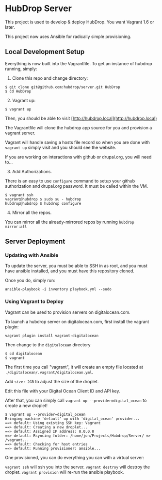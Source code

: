 HubDrop Server
===============

This project is used to develop & deploy HubDrop.  You want Vagrant 1.6 or later.

This project now uses Ansible for radically simple provisioning.

Local Development Setup
-----------------------

Everything is now built into the Vagrantfile.  To get an instance of hubdrop running,
simply:

1. Clone this repo and change directory:

  ```
  $ git clone git@github.com:hubdrop/server.git HubDrop
  $ cd HubDrop
  ```

2. Vagrant up:

  ```
  $ vagrant up
  ```
  Then, you should be able to visit [http://hubdrop.local](http://hubdrop.local) 

  The Vagrantfile will clone the hubdrop app source for you and provision a vagrant server.

  Vagrant will handle saving a hosts file record so when you are done with `vagrant up` simply visit and you should see the website.

  If you are working on interactions with github or drupal.org, you will need to...

3. Add Authorizations.

  There is an easy to use `configure` command to setup your github authorization and
  drupal.org password.  It must be called within the VM.

  ```
  $ vagrant ssh
  vagrant@hubdrop $ sudo su - hubdrop
  hubdrop@hubdrop $ hubdrop configure
  ```

4. Mirror all the repos.

  You can mirror all the already-mirrored repos by running `hubdrop mirror:all`



Server Deployment
-----------------

### Updating with Ansible

To update the server, you must be able to SSH in as root, and you must have
ansible installed, and you must have this repository cloned.

Once you do, simply run:

  ```
  ansible-playbook -i inventory playbook.yml --sudo 
  ```

### Using Vagrant to Deploy


Vagrant can be used to provision servers on digitalocean.com.

To launch a hubdrop server on digitalocean.com, first install the vagrant plugin:

```
vagrant plugin install vagrant-digitalocean
```

Then change to the `digitalocean` directory

```
$ cd digitalocean
$ vagrant
```

The first time you call "vagrant", it will create an empty file located at  `./digitalocean/.vagrant/digitalocean.yml`.

Add `size: 2GB` to adjust the size of the droplet.

Edit this file with your Digital Ocean Client ID and API key.

After that, you can simply call `vagrant up --provider=digital_ocean` to create a new droplet!

```
$ vagrant up --provider=digital_ocean
Bringing machine 'default' up with 'digital_ocean' provider...
==> default: Using existing SSH key: Vagrant
==> default: Creating a new droplet...
==> default: Assigned IP address: 0.0.0.0
==> default: Rsyncing folder: /home/jon/Projects/Hubdrop/Server/ => /vagrant...
==> default: Checking for host entries
==> default: Running provisioner: ansible...
```

One provisioned, you can do everything you can with a virtual server:

`vagrant ssh` will ssh you into the server.
`vagrant destroy` will destroy the droplet.
`vagrant provision` will re-run the ansible playbook.
